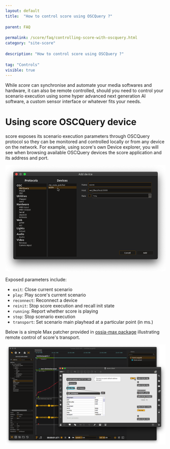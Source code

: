 ```yaml
---
layout: default
title:  "How to control score using OSCQuery ?"

parent: FAQ

permalink: /score/faq/controlling-score-with-oscquery.html
category: "site-score"

description: "How to control score using OSCQuery ?"

tag: "Controls"
visible: true
---
```


While *score* can synchronise and automate your media softwares and hardware, it can also be remote controlled, should you need to control your scenario execution using some hyper advanced next generation AI software, a custom sensor interface or whatever fits your needs.

# Using score OSCQuery device

score exposes its scenario execution parameters through OSCQuery protocol so they can be monitored and controlled locally or from any device on the network. For example, using score's own Device explorer, you will see when browsing available OSCQuery devices the score application and its address and port. 

![score OSCQuery device](/assets/images/faq/controlling-score-with-oscquery/score_oscquery_device.png "score OSCQuery device")

Exposed parameters include:

- `exit`: Close current scenario
- `play`: Play score's current scenario
- `reconnect`: Reconnect a device
- `reinit`: Stop score execution and recall init state
- `running`: Report whether score is playing
- `stop`: Stop scenario execution
- `transport`: Set scenario main playhead at a particular point (in ms.)

Below is a simple Max patcher provided in [ossia-max package](http://ossia.io/site-libossia/download.html#max-binding) illustrating remote control of score's transport.

![Remote transport](/assets/images/faq/controlling-score-with-oscquery/remote_transport.png "Remote transport")
